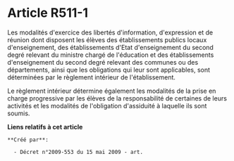 # Article R511-1

Les modalités d'exercice des libertés d'information, d'expression et de réunion dont disposent les élèves des établissements
publics locaux d'enseignement, des établissements d'Etat d'enseignement du second degré relevant du ministre chargé de
l'éducation et des établissements d'enseignement du second degré relevant des communes ou des départements, ainsi que les
obligations qui leur sont applicables, sont déterminées par le règlement intérieur de l'établissement.

Le règlement intérieur détermine également les modalités de la prise en charge progressive par les élèves de la
responsabilité de certaines de leurs activités et les modalités de l'obligation d'assiduité à laquelle ils sont soumis.

**Liens relatifs à cet article**

	**Créé par**:

	  - Décret n°2009-553 du 15 mai 2009 - art.
